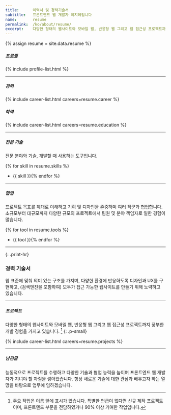 ```yaml
---
title:      이력서 및 경력기술서
subtitle:   프론트엔드 웹 개발자 이지혜입니다
name:       resume
permalink:  /ko/about/resume/
excerpt:    다양한 형태의 웹사이트와 모바일 웹, 반응형 웹 그리고 웹 접근성 프로젝트까지 풍부한 개발 경험을 가지고 있습니다.
---
```


{% assign resume = site.data.resume %}

##### 프로필
{% include profile-list.html %}

***

##### 경력
{% include career-list.html careers=resume.career %}

##### 학력
{% include career-list.html careers=resume.education %}

***

##### 전문 기술
전문 분야와 기술, 개발할 때 사용하는 도구입니다. 

{% for skill in resume.skills %}
- {{ skill }}{% endfor %}

***

##### 협업
프로젝트 목표를 제대로 이해하고 기획 및 디자인을 존중하며 여러 직군과 협업합니다.
소규모부터 대규모까지 다양한 규모의 프로젝트에서 팀원 및 분야 책임자로 일한 경험이 많습니다.

{% for tool in resume.tools %}
- {{ tool }}{% endfor %}

***
{: .print-hr}

### 경력 기술서
웹 표준에 맞춰 의미 있는 구조를 가지며, 다양한 환경에 반응하도록 디자인과 UX를 구현하고, 
(검색엔진을 포함하여) 모두가 접근 가능한 웹사이트를 만들기 위해 노력하고 있습니다.

***

##### 프로젝트
다양한 형태의 웹사이트와 모바일 웹, 반응형 웹 그리고 웹 접근성 프로젝트까지 풍부한 개발 경험을 가지고 있습니다. [^project]
{: .p-small}

[^project]: 주요 작업은 이름 앞에 <i class="fa fa-star" aria-hidden="true"></i> 표시가 있습니다. 특별한 언급이 없다면 신규 제작 프로젝트이며, 프론트엔드 부문을 전담하였거나 90% 이상 기여한 작업입니다.
 
{% include career-list.html careers=resume.projects %}

***

##### 남김글
능동적으로 프로젝트를 수행하고 다양한 기술과 협업 능력을 높이며 프론트엔드 웹 개발자가 지녀야 할 자질을 쌓아왔습니다. 
항상 새로운 기술에 대한 관심과 배우고자 하는 열망을 바탕으로 업무에 임하겠습니다.
